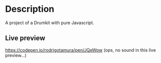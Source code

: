 # Description
A project of a Drumkit with pure Javascript.

## Live preview
https://codepen.io/rodrigotamura/pen/JQeWpw
(ops, no sound in this live preview...)
